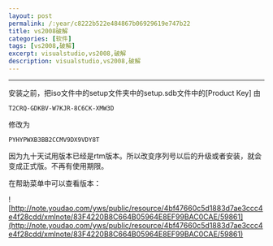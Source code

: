 ```yaml
---
layout: post
permalink: /:year/c8222b522e484867b06929619e747b22
title: vs2008破解
categories: [软件]
tags: [vs2008,破解]
excerpt: visualstudio,vs2008,破解
description: visualstudio,vs2008,破解
---
```


--- 
安装之前，把iso文件中的setup文件夹中的setup.sdb文件中的[Product Key] 由 

`T2CRQ-GDKBV-W7KJR-8C6CK-XMW3D` 

修改为

`PYHYPWXB3BB2CCMV9DX9VDY8T`

因为九十天试用版本已经是rtm版本。所以改变序列号以后的升级或者安装，就会变成正式版。不再有使用期限。

在帮助菜单中可以查看版本：

![http://note.youdao.com/yws/public/resource/4bf47660c5d1883d7ae3ccc4e4f28cdd/xmlnote/83F4220B8C664B05964E8EF99BAC0CAE/59861](http://note.youdao.com/yws/public/resource/4bf47660c5d1883d7ae3ccc4e4f28cdd/xmlnote/83F4220B8C664B05964E8EF99BAC0CAE/59861)

